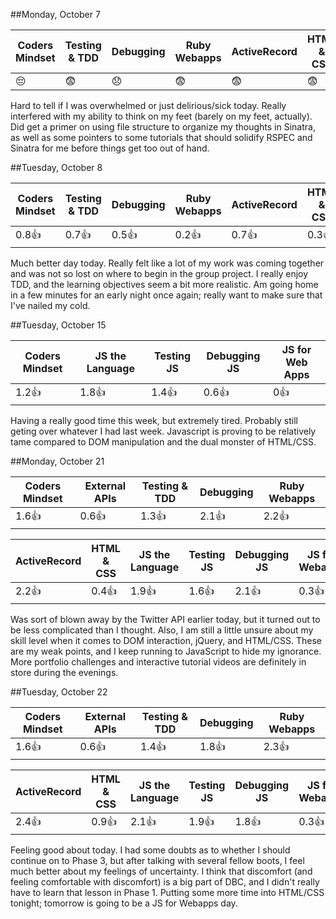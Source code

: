 ##Monday, October 7

| Coders Mindset | Testing & TDD | Debugging          | Ruby Webapps | ActiveRecord | HTML & CSS |
| -------------- | ------------- | ---------          | ------------ | ------------ | ---------- |
|    :pensive:   |  :fearful:    |  :disappointed:    | :fearful:    |   :fearful:  |  :fearful: |

Hard to tell if I was overwhelmed or just delirious/sick today. Really interfered with my ability to think on my feet     (barely on my feet, actually). Did get a primer on using file structure to organize my thoughts in Sinatra, as well as some pointers to some tutorials that should solidify RSPEC and Sinatra for me before things get too out of hand.

##Tuesday, October 8

| Coders Mindset | Testing & TDD | Debugging  | Ruby Webapps | ActiveRecord | HTML & CSS |
| -------------- | ------------- | ---------  | ------------ | ------------ | ---------- |
|    0.8:+1:     |  0.7:+1:      |  0.5:+1:   |  0.2:+1:     |   0.7:+1:    |  0.3:+1:   |

Much better day today. Really felt like a lot of my work was coming together and was not so lost on where to begin in the group project. I really enjoy TDD, and the learning objectives seem a bit more realistic. Am going home in a few minutes for an early night once again; really want to make sure that I've nailed my cold.

##Tuesday, October 15

| Coders Mindset | JS the Language | Testing JS | Debugging JS | JS for Web Apps |
| -------------- | --------------- | ---------- | ------------ | --------------- |
|     1.2:+1:    |    1.8:+1:      |  1.4:+1:   |   0.6:+1:    |    0:+1:        |

Having a really good time this week, but extremely tired. Probably still geting over whatever I had last week. Javascript is proving to be relatively tame compared to DOM manipulation and the dual monster of HTML/CSS.

##Monday, October 21

| Coders Mindset | External APIs |  Testing & TDD | Debugging | Ruby Webapps |
| -------------- | ------------- |  ------------- | --------- | ------------ |
|   1.6:+1:      |    0.6:+1:    |      1.3:+1:   | 2.1:+1:   |   2.2:+1:    |

| ActiveRecord | HTML & CSS | JS the Language | Testing JS | Debugging JS | JS for Webapps |
| ------------ | ---------- | --------------- | ---------- | ------------ | -------------- |
|   2.2:+1:    |  0.4:+1:   |   1.9:+1:       |   1.6:+1:  |    2.1:+1:   |   0.3:+1:      |

Was sort of blown away by the Twitter API earlier today, but it turned out to be less complicated than I thought. Also, I am still a little unsure about my skill level when it comes to DOM interaction, jQuery, and HTML/CSS. These are my weak points, and I keep running to JavaScript to hide my ignorance. More portfolio challenges and interactive tutorial videos are definitely in store during the evenings.

##Tuesday, October 22

| Coders Mindset | External APIs |  Testing & TDD | Debugging | Ruby Webapps |
| -------------- | ------------- |  ------------- | --------- | ------------ |
|   1.6:+1:      |    0.6:+1:    |      1.4:+1:   | 1.8:+1:   |   2.3:+1:    |

| ActiveRecord | HTML & CSS | JS the Language | Testing JS | Debugging JS | JS for Webapps |
| ------------ | ---------- | --------------- | ---------- | ------------ | -------------- |
|   2.4:+1:    |  0.9:+1:   |   2.1:+1:       |   1.9:+1:  |    1.8:+1:   |   0.3:+1:      |

Feeling good about today. I had some doubts as to whether I should continue on to Phase 3, but after talking with several fellow boots, I feel much better about my feelings of uncertainty. I think that discomfort (and feeling comfortable with discomfort) is a big part of DBC, and I didn't really have to learn that lesson in Phase 1. Putting some more time into HTML/CSS tonight; tomorrow is going to be a JS for Webapps day.
